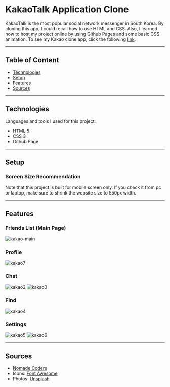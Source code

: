 # KakaoTalk Application Clone

KakaoTalk is the most popular social network messenger in South Korea. By cloning this app, I could recall how to use HTML and CSS. Also, I learned how to host my project online by using Github Pages and some basic CSS animation. To see my Kakao clone app, click the following [link](https://jjessicacho.github.io/kakao-clone).

---

## Table of Content
- [Technologies](https://github.com/jjessicacho/kakao-clone#technologies)
- [Setup](https://github.com/jjessicacho/kakao-clone#setup)
- [Features](https://github.com/jjessicacho/kakao-clone#features)
- [Sources](https://github.com/jjessicacho/kakao-clone#sources)

---

## Technologies
Languages and tools I used for this project:
- HTML 5
- CSS 3
- Github Page

---

## Setup
### Screen Size Recommendation
Note that this project is built for mobile screen only. If you check it from pc or laptop, make sure to shrink the website size to 550px width. 

---

## Features
### Friends List (Main Page)
![kakao-main](https://user-images.githubusercontent.com/40417828/103487918-9e01ae00-4dbd-11eb-964a-cdd70c37a84a.png)

### Profile
![kakao7](https://user-images.githubusercontent.com/40417828/103488040-7c54f680-4dbe-11eb-879f-dd2a3378035d.png)

### Chat
![kakao2](https://user-images.githubusercontent.com/40417828/103488045-8971e580-4dbe-11eb-8a94-77e61f456448.png)
![kakao3](https://user-images.githubusercontent.com/40417828/103488047-8c6cd600-4dbe-11eb-9a56-81edd1952dba.png)

### Find
![kakao4](https://user-images.githubusercontent.com/40417828/103488070-b8885700-4dbe-11eb-8f2c-f1f8d9e2b2d6.png)


### Settings
![kakao5](https://user-images.githubusercontent.com/40417828/103488078-c0e09200-4dbe-11eb-94a6-2542d50d0ee5.png)
![kakao6](https://user-images.githubusercontent.com/40417828/103488079-c211bf00-4dbe-11eb-83ac-3dc2114f5262.png)

---

## Sources
- [Nomade Coders](https://nomadcoders.co/kokoa-clone)
- Icons: [Font Awesome](https://fontawesome.com/)
- Photos: [Unsplash](https://unsplash.com/)
